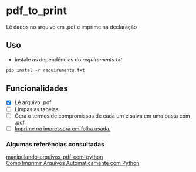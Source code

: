 # pdf_to_print
Lê dados no arquivo em .pdf e imprime na declaração 
## Uso 
-  instale as dependências do *requirements.txt*</br>
```markdown
pip instal -r requirements.txt
```

## Funcionalidades
- [x] Lê arquivo .pdf <br>
- [ ] Limpas as tabelas.<br>
- [ ] Gera o termos de compromissos de cada um e salva em uma pasta com .pdf.<br>
- [ ] [Imprime na impressora em folha usada.](https://www.youtube.com/watch?v=EQlXQsYeoUI) <br> 

### Algumas referências consultadas

[manipulando-arquivos-pdf-com-python](https://pythonacademy.com.br/blog/manipulando-arquivos-pdf-com-python) <br>
[Como Imprimir Arquivos Automaticamente com Python](https://www.youtube.com/watch?v=EQlXQsYeoUI)<br>